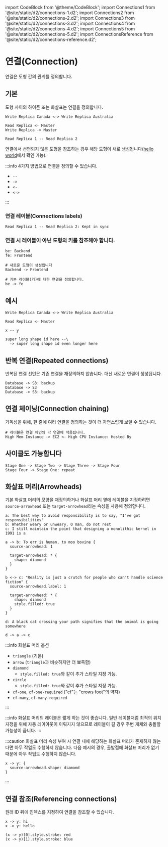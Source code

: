 import CodeBlock from '@theme/CodeBlock';
import Connections1 from '@site/static/d2/connections-1.d2';
import Connections2 from '@site/static/d2/connections-2.d2';
import Connections3 from '@site/static/d2/connections-3.d2';
import Connections4 from '@site/static/d2/connections-4.d2';
import Connections5 from '@site/static/d2/connections-5.d2';
import ConnectionsReference from '@site/static/d2/connections-reference.d2';

# 연결(Connection)

연결은 도형 간의 관계를 정의합니다.

## 기본

도형 사이의 하이픈 또는 화살표는 연결을 정의합니다.

```d2
Write Replica Canada <-> Write Replica Australia

Read Replica <- Master
Write Replica -> Master

Read Replica 1 -- Read Replica 2
```

연결에서 선언되지 않은 도형을 참조하는 경우 해당 도형이 새로 생성됩니다([hello world](hello-world.md)에서 확인 가능).

:::info
4가지 방법으로 연결을 정의할 수 있습니다.

- `--`
- `->`
- `<-`
- `<->`

:::

### 연결 레이블(Connections labels)

```d2
Read Replica 1 -- Read Replica 2: Kept in sync
```

### 연결 시 레이블이 아닌 도형의 키를 참조해야 합니다.

```d2
be: Backend
fe: Frontend

# 새로운 도형이 생성됩니다
Backend -> Frontend

# 기본 레이블(키)에 대한 연결을 정의합니다.
be -> fe
```

## 예시

```d2
Write Replica Canada <-> Write Replica Australia

Read Replica <- Master

x -- y

super long shape id here --\
  -> super long shape id even longer here
```

<div className="embedSVG" dangerouslySetInnerHTML={{__html: require('@site/static/img/generated/connections-1.svg2')}}></div>

## 반복 연결(Repeated connections)

반복된 연결 선언은 기존 연결을 재정의하지 않습니다.
대신 새로운 연결이 생성됩니다.

```d2
Database -> S3: backup
Database -> S3
Database -> S3: backup
```

<div className="embedSVG" dangerouslySetInnerHTML={{__html: require('@site/static/img/generated/connections-2.svg2')}}></div>

## 연결 체이닝(Connection chaining)

가독성을 위해, 한 줄에 여러 연결을 정의하는 것이 더 자연스럽게 보일 수 있습니다.

```d2
# 레이블은 연결 체인의 각 연결에 적용됩니다.
High Mem Instance -> EC2 <- High CPU Instance: Hosted By
```

<div className="embedSVG" dangerouslySetInnerHTML={{__html: require('@site/static/img/generated/connections-3.svg2')}}></div>

## 사이클도 가능합니다

```d2
Stage One -> Stage Two -> Stage Three -> Stage Four
Stage Four -> Stage One: repeat
```

<div className="embedSVG" dangerouslySetInnerHTML={{__html: require('@site/static/img/generated/connections-4.svg2')}}></div>

## 화살표 머리(Arrowheads)

기본 화살표 머리의 모양을 재정의하거나 화살표 머리 옆에 레이블을 지정하려면 `source-arrowhead` 또는 `target-arrowhead`라는 속성을 사용해 정의합니다.

```d2
a: The best way to avoid responsibility is to say, "I've got responsibilities"
b: Whether weary or unweary, O man, do not rest
c: I still maintain the point that designing a monolithic kernel in 1991 is a

a -> b: To err is human, to moo bovine {
  source-arrowhead: 1

  target-arrowhead: * {
    shape: diamond
  }
}

b <-> c: "Reality is just a crutch for people who can't handle science fiction" {
  source-arrowhead.label: 1

  target-arrowhead: * {
    shape: diamond
    style.filled: true
  }
}

d: A black cat crossing your path signifies that the animal is going somewhere

d -> a -> c
```

<div className="embedSVG" dangerouslySetInnerHTML={{__html: require('@site/static/img/generated/connections-5.svg2')}}></div>

:::info 화살표 머리 옵션

- `triangle` (기본)
- `arrow` (`triangle`과 비슷하지만 더 뾰족함)
- `diamond`
  - `style.filled: true`와 같이 추가 스타일 지정 가능.
- `circle`
  - `style.filled: true`와 같이 추가 스타일 지정 가능.
- `cf-one`, `cf-one-required` ("cf"는 "crows foot"의 약자)
- `cf-many`, `cf-many-required`

:::

:::info
화살표 머리의 레이블은 짧게 하는 것이 좋습니다.
일반 레이블처럼 최적의 위치 지정을 위해 자동 레이아웃이 이뤄지지 않으므로 레이블이 길 경우 주변 개체와 충돌할 가능성이 큽니다.
:::

:::caution
화살표 머리 속성 부여 시 연결 내에 해당하는 화살표 머리가 존재하지 않는다면 아무 작업도 수행하지 않습니다.
다음 예시의 경우, 출발점에 화살표 머리가 없기 때문에 아무 작업도 수행하지 않습니다.

```d2
x -> y: {
  source-arrowhead.shape: diamond
}
```

:::

## 연결 참조(Referencing connections)

원래 ID 뒤에 인덱스를 지정하여 연결을 참조할 수 있습니다.

```d2
x -> y: hi
x -> y: hello

(x -> y)[0].style.stroke: red
(x -> y)[1].style.stroke: blue
```

<div className="embedSVG" dangerouslySetInnerHTML={{__html: require('@site/static/img/generated/connections-reference.svg2')}}></div>
